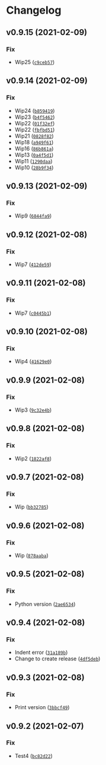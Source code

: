 # Changelog

<!--next-version-placeholder-->

## v0.9.15 (2021-02-09)
### Fix
* Wip25 ([`c9ceb57`](https://github.com/morpheus65535/pipeline-test/commit/c9ceb5742e3adae78f4285484ee9c0088179223a))

## v0.9.14 (2021-02-09)
### Fix
* Wip24 ([`b859419`](https://github.com/morpheus65535/pipeline-test/commit/b85941995520ccfc8b154ef7cb9a158a9156a01f))
* Wip23 ([`b4f5462`](https://github.com/morpheus65535/pipeline-test/commit/b4f5462ad81c540fb6fa2d2cfcac70ae6e89c434))
* Wip22 ([`01f32ef`](https://github.com/morpheus65535/pipeline-test/commit/01f32ef80e87175830794583201f381f7cffe538))
* Wip22 ([`fbfbd51`](https://github.com/morpheus65535/pipeline-test/commit/fbfbd5140f04ecfe174555099bc0bde934da7a4b))
* Wip21 ([`0828f82`](https://github.com/morpheus65535/pipeline-test/commit/0828f82fda3c0e6596e3730f8142aaa91a7511ca))
* Wip18 ([`a949f61`](https://github.com/morpheus65535/pipeline-test/commit/a949f61ca1923bba48fff81a8df8f6a5b14ff3f2))
* Wip16 ([`86b861a`](https://github.com/morpheus65535/pipeline-test/commit/86b861aceb9f114a46f8ee8ca51c963a9dd662a0))
* Wip13 ([`0a4f5d1`](https://github.com/morpheus65535/pipeline-test/commit/0a4f5d131286c7d9124e7287a294fe5235123bda))
* Wip11 ([`1290daa`](https://github.com/morpheus65535/pipeline-test/commit/1290daa4e5930c0673db7c2d8ee3a285199fdb5f))
* Wip10 ([`28b9f34`](https://github.com/morpheus65535/pipeline-test/commit/28b9f34e84c99500e555e076efd00b5613581315))

## v0.9.13 (2021-02-09)
### Fix
* Wip9 ([`6844fa9`](https://github.com/morpheus65535/pipeline-test/commit/6844fa926404190ee897e6a45eadc516940b4d56))

## v0.9.12 (2021-02-08)
### Fix
* Wip7 ([`412de59`](https://github.com/morpheus65535/pipeline-test/commit/412de59c596f947dc6b584a8bebfcbfaa7b2a747))

## v0.9.11 (2021-02-08)
### Fix
* Wip7 ([`c0445b1`](https://github.com/morpheus65535/pipeline-test/commit/c0445b1a5cf8c98b45cc3f228d346b6e4ed9780b))

## v0.9.10 (2021-02-08)
### Fix
* Wip4 ([`41629e0`](https://github.com/morpheus65535/pipeline-test/commit/41629e0f3a12e9b82144496b5e2186212290d2f0))

## v0.9.9 (2021-02-08)
### Fix
* Wip3 ([`9c32e4b`](https://github.com/morpheus65535/pipeline-test/commit/9c32e4b879a6dade9eb4bddbaa43db77c969b82b))

## v0.9.8 (2021-02-08)
### Fix
* Wip2 ([`1822af8`](https://github.com/morpheus65535/pipeline-test/commit/1822af8bd493b02ac09b3e940066f2ba348b1368))

## v0.9.7 (2021-02-08)
### Fix
* Wip ([`bb32785`](https://github.com/morpheus65535/pipeline-test/commit/bb32785bea13fa3c5d1f8abc70c0c324d95739d7))

## v0.9.6 (2021-02-08)
### Fix
* Wip ([`878aaba`](https://github.com/morpheus65535/pipeline-test/commit/878aabaab63c469f5e7af7c900bb7a9b1382e939))

## v0.9.5 (2021-02-08)
### Fix
* Python version ([`2ae6534`](https://github.com/morpheus65535/pipeline-test/commit/2ae6534e546aa556db87caadab028fb0e9a84280))

## v0.9.4 (2021-02-08)
### Fix
* Indent error ([`31a189b`](https://github.com/morpheus65535/pipeline-test/commit/31a189b5bec8376acb09a6a1ca52720ee7395714))
* Change to create release ([`4df5deb`](https://github.com/morpheus65535/pipeline-test/commit/4df5deb9756de8c68b729d8509952bfd70baff6a))

## v0.9.3 (2021-02-08)
### Fix
* Print version ([`3bbcf49`](https://github.com/morpheus65535/pipeline-test/commit/3bbcf4932eb499102538f45f051b36652d123e80))

## v0.9.2 (2021-02-07)
### Fix
* Test4 ([`bc82d22`](https://github.com/morpheus65535/pipeline-test/commit/bc82d22f6efb24c5f381f556cf5ae0efc58f9785))
